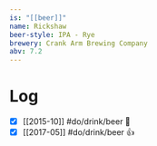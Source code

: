 ```yaml
---
is: "[[beer]]"
name: Rickshaw
beer-style: IPA - Rye
brewery: Crank Arm Brewing Company
abv: 7.2
---
```

# Log
- [x] [[2015-10]] #do/drink/beer 🤞
- [x] [[2017-05]] #do/drink/beer 👍

